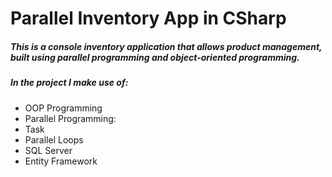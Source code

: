 # Parallel Inventory App  in CSharp

##### This is a console inventory application that allows product management, built using parallel programming and object-oriented programming.

##### In the project I make use of:
- OOP Programming
- Parallel Programming:
 - Task
 - Parallel Loops
- SQL Server
- Entity Framework
